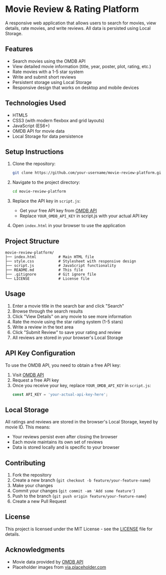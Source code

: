 # Movie Review & Rating Platform

A responsive web application that allows users to search for movies, view details, rate movies, and write reviews. All data is persisted using Local Storage.

## Features

- Search movies using the OMDB API
- View detailed movie information (title, year, poster, plot, rating, etc.)
- Rate movies with a 1-5 star system
- Write and submit short reviews
- Persistent storage using Local Storage
- Responsive design that works on desktop and mobile devices

## Technologies Used

- HTML5
- CSS3 (with modern flexbox and grid layouts)
- JavaScript (ES6+)
- OMDB API for movie data
- Local Storage for data persistence

## Setup Instructions

1. Clone the repository:
   ```bash
   git clone https://github.com/your-username/movie-review-platform.git
   ```

2. Navigate to the project directory:
   ```bash
   cd movie-review-platform
   ```

3. Replace the API key in `script.js`:
   - Get your free API key from [OMDB API](http://www.omdbapi.com/apikey.aspx)
   - Replace `YOUR_OMDB_API_KEY` in script.js with your actual API key

4. Open `index.html` in your browser to use the application

## Project Structure

```
movie-review-platform/
├── index.html          # Main HTML file
├── style.css           # Stylesheet with responsive design
├── script.js           # JavaScript functionality
├── README.md           # This file
├── .gitignore          # Git ignore file
└── LICENSE             # License file
```

## Usage

1. Enter a movie title in the search bar and click "Search"
2. Browse through the search results
3. Click "View Details" on any movie to see more information
4. Rate the movie using the star rating system (1-5 stars)
5. Write a review in the text area
6. Click "Submit Review" to save your rating and review
7. All reviews are stored in your browser's Local Storage

## API Key Configuration

To use the OMDB API, you need to obtain a free API key:

1. Visit [OMDB API](http://www.omdbapi.com/apikey.aspx)
2. Request a free API key
3. Once you receive your key, replace `YOUR_OMDB_API_KEY` in `script.js`:
   ```javascript
   const API_KEY = 'your-actual-api-key-here';
   ```

## Local Storage

All ratings and reviews are stored in the browser's Local Storage, keyed by movie ID. This means:

- Your reviews persist even after closing the browser
- Each movie maintains its own set of reviews
- Data is stored locally and is specific to your browser

## Contributing

1. Fork the repository
2. Create a new branch (`git checkout -b feature/your-feature-name`)
3. Make your changes
4. Commit your changes (`git commit -am 'Add some feature'`)
5. Push to the branch (`git push origin feature/your-feature-name`)
6. Create a new Pull Request

## License

This project is licensed under the MIT License - see the [LICENSE](LICENSE) file for details.

## Acknowledgments

- Movie data provided by [OMDB API](http://www.omdbapi.com/)
- Placeholder images from [via.placeholder.com](https://via.placeholder.com/)